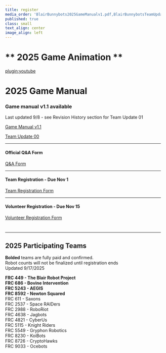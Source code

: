 ```yaml
---
title: register
media_order: 'BlairBunnybots2025GameManualv1.pdf,BlairBunnybotsTeamUpdate00.pdf'
published: true
class: small
text_align: center
image_align: left
---
```


# ** 2025 Game Animation **
[plugin:youtube](https://youtu.be/273OKTFke6c)
# **2025 Game Manual**
### Game manual v1.1 available
Last updated 9/8 - see Revision History section for Team Update 01

[Game Manual v1.1](https://drive.google.com/file/d/1u5bQ-05pgr6ziaXQEs8JUMoBTNO8s_fn/view?classes=nounderline,button,btn-block)

[Team Update 00](BlairBunnybotsTeamUpdate00.pdf?classes=nounderline,button,btn-block)

---
#### Official Q&A Form
[Q&A Form](https://forms.gle/4KaxYVdE7smJRrKPA?classes=nounderline,button,btn-block)

---
#### Team Registration - Due Nov 1
[Team Registration Form](https://forms.gle/dZRbyBvdmtS8w8ct7?classes=nounderline,button,btn-block)

---
#### Volunteer Registration - Due Nov 15
[Volunteer Registration Form](https://forms.gle/ggjPXdA8v4UwU4Ao6?classes=nounderline,button,btn-block)
# 
---
## **2025 Participating Teams**
**Bolded** teams are fully paid and confirmed. <br>
Robot counts will not be finalized until registration ends <br>
Updated 9/17/2025 <br>

**FRC 449 - The Blair Robot Project** <br>
**FRC 686 - Bovine Intervention** <br>
**FRC 5243 - AEGIS** <br>
**FRC 8592 - Newton Squared** <br>
FRC 611 - Saxons <br>
FRC 2537 - Space RAIDers <br>
FRC 2988 - RoboRiot <br>
FRC 4638 - Jagbots <br>
FRC 4821 - CyberUs <br>
FRC 5115 - Knight Riders <br>
FRC 5549 - Gryphon Robotics <br>
FRC 8230 - KoiBots <br>
FRC 8726 - CryptoHawks <br>
FRC 9033 - Ocebots